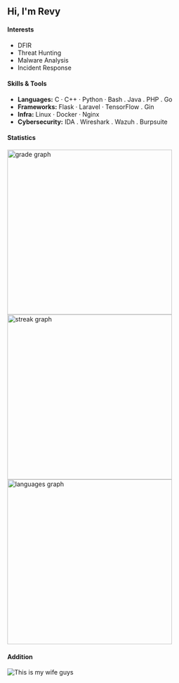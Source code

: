 ## Hi, I'm Revy

#### Interests

- DFIR
- Threat Hunting
- Malware Analysis
- Incident Response

#### Skills & Tools

- **Languages:** C · C++ · Python · Bash . Java . PHP . Go
- **Frameworks:** Flask · Laravel · TensorFlow . Gin
- **Infra:** Linux · Docker · Nginx
- **Cybersecurity:** IDA . Wireshark . Wazuh . Burpsuite

#### Statistics
<div align="left">
  <img src="https://github-readme-stats.vercel.app/api?username=revprm&theme=tokyonight&show_icons=true&hide_border=true&count_private=true" width="375" alt="grade graph"  />
  <img src="https://github-readme-streak-stats.herokuapp.com/?user=revprm&theme=tokyonight&hide_border=true" width="375" alt="streak graph"  />
  <img src="https://github-readme-stats.vercel.app/api/top-langs/?username=revprm&theme=tokyonight&show_icons=true&hide_border=true&layout=compact" width="375" alt="languages graph"  />
</div>

#### Addition 
<img src="https://media1.tenor.com/m/X9Szf6wUsnAAAAAC/love-live-nijigasaki.gif" alt="This is my wife guys" />
